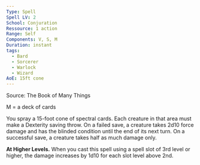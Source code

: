 ```yaml
---
Type: Spell
Spell LV: 2
School: Conjuration
Ressource: 1 action
Range: Self
Components: V, S, M
Duration: instant
tags:
  - Bard
  - Sorcerer
  - Warlock
  - Wizard
AoE: 15ft cone
---
```

Source: The Book of Many Things

M = a deck of cards

You spray a 15-foot cone of spectral cards. Each creature in that area must make a Dexterity saving throw. On a failed save, a creature takes 2d10 force damage and has the blinded condition until the end of its next turn. On a successful save, a creature takes half as much damage only.

**At Higher Levels.** When you cast this spell using a spell slot of 3rd level or higher, the damage increases by 1d10 for each slot level above 2nd.